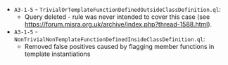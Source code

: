 - `A3-1-5` - `TrivialOrTemplateFunctionDefinedOutsideClassDefinition.ql`:
   - Query deleted - rule was never intended to cover this case (see https://forum.misra.org.uk/archive/index.php?thread-1588.html).
 - `A3-1-5` - `NonTrivialNonTemplateFunctionDefinedInsideClassDefinition.ql`:
   - Removed false positives caused by flagging member functions in template instantiations
